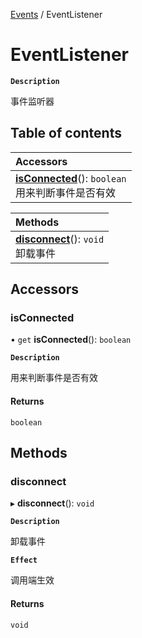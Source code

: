 [Events](../modules/Events.Events.md) / EventListener

# EventListener <Badge type="tip" text="Class" />

**`Description`**

事件监听器

## Table of contents

| Accessors                                                                                            |
| :--------------------------------------------------------------------------------------------------- |
| **[isConnected](Events.Events.EventListener.md#isconnected)**(): `boolean` <br> 用来判断事件是否有效 |

| Methods                                                                             |
| :---------------------------------------------------------------------------------- |
| **[disconnect](Events.Events.EventListener.md#disconnect)**(): `void` <br> 卸载事件 |

## Accessors

### isConnected

• `get` **isConnected**(): `boolean`

**`Description`**

用来判断事件是否有效

#### Returns

`boolean`

## Methods

### disconnect

▸ **disconnect**(): `void`

**`Description`**

卸载事件

**`Effect`**

调用端生效

#### Returns

`void`
